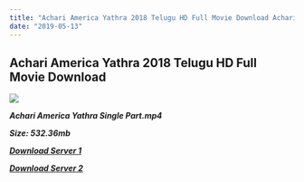 ```yaml
---
title: "Achari America Yathra 2018 Telugu HD Full Movie Download Achari America Yathra Telu HD Movie Download"
date: "2019-05-13"
---
```


## Achari America Yathra 2018 Telugu HD Full Movie Download 

![](https://images.moviebuff.com/aab49c27-6701-4664-bf58-2db6ee3d14d5?w=1000)

**_Achari America Yathra Single Part.mp4_**

**_Size: 532.36mb_**

**_[Download Server 1](https://openload.co/f/XzMybNQd5D0)_**

**_[Download Server 2](https://openload.co/f/XzMybNQd5D0)_**
